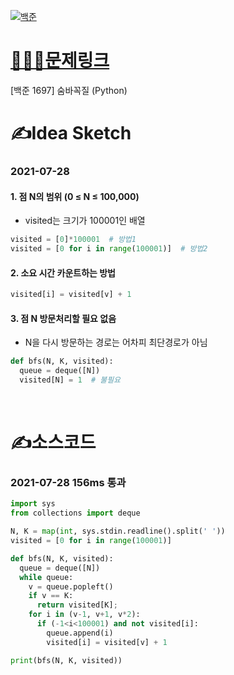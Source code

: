 [![백준](../백준표지.jpg)](https://www.acmicpc.net/problem/1697)
# [👩🏻‍💻문제링크](https://www.acmicpc.net/problem/1697)

[백준 1697] 숨바꼭질 (Python)

# ✍️Idea Sketch

### **2021-07-28**

#### 1. 점 N의 범위 (0 ≤ N ≤ 100,000)
- visited는 크기가 100001인 배열

```Python
visited = [0]*100001  # 방법1
visited = [0 for i in range(100001)]  # 방법2
```

#### 2. 소요 시간 카운트하는 방법

```python
visited[i] = visited[v] + 1
```

#### 3. 점 N 방문처리할 필요 없음
- N을 다시 방문하는 경로는 어차피 최단경로가 아님

```python
def bfs(N, K, visited):
  queue = deque([N])
  visited[N] = 1  # 불필요
```

<br>

# ✍️소스코드

### **2021-07-28 156ms 통과**

```python
import sys
from collections import deque

N, K = map(int, sys.stdin.readline().split(' '))
visited = [0 for i in range(100001)]

def bfs(N, K, visited):
  queue = deque([N])
  while queue:
    v = queue.popleft()
    if v == K:
      return visited[K];
    for i in (v-1, v+1, v*2):
      if (-1<i<100001) and not visited[i]:
        queue.append(i)
        visited[i] = visited[v] + 1

print(bfs(N, K, visited))
```
